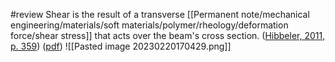 #review 
Shear is the result of a transverse [[Permanent note/mechanical engineering/materials/soft materials/polymer/rheology/deformation force/shear stress]] that acts over the beam's cross section. ([Hibbeler, 2011, p. 359](zotero://select/library/items/XW832UJH)) ([pdf](zotero://open-pdf/library/items/5Q89FKQF?page=378&annotation=K4H43U49))
![[Pasted image 20230220170429.png]]
